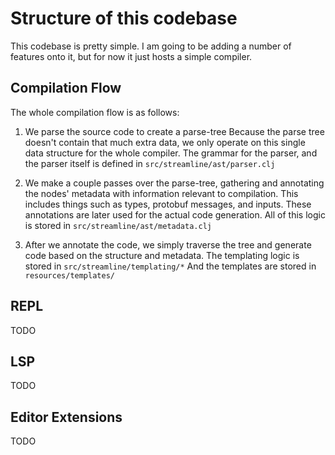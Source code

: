 # Structure of this codebase

This codebase is pretty simple. I am going to be adding a number of features onto it, but for now it just hosts a simple compiler.

## Compilation Flow

The whole compilation flow is as follows:

1. We parse the source code to create a parse-tree
   Because the parse tree doesn't contain that much extra data, we only operate on this single data structure for the whole compiler.
   The grammar for the parser, and the parser itself is defined in `src/streamline/ast/parser.clj`

2. We make a couple passes over the parse-tree, gathering and annotating the nodes' metadata with information relevant to compilation.
   This includes things such as types, protobuf messages, and inputs. These annotations are later used for the actual code generation.
   All of this logic is stored in `src/streamline/ast/metadata.clj`

3. After we annotate the code, we simply traverse the tree and generate code based on the structure and metadata.
   The templating logic is stored in `src/streamline/templating/*`
   And the templates are stored in `resources/templates/`

## REPL
TODO

## LSP
TODO 

## Editor Extensions
TODO
